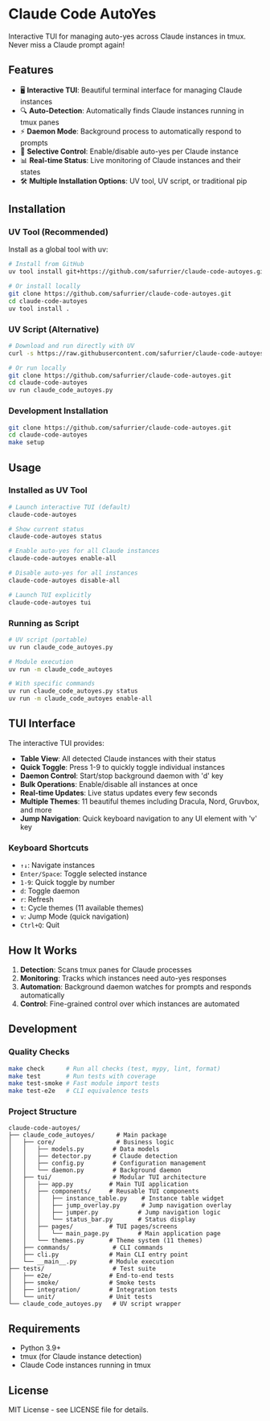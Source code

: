 # Claude Code AutoYes

Interactive TUI for managing auto-yes across Claude instances in tmux. Never miss a Claude prompt again!

## Features

- 🖥️ **Interactive TUI**: Beautiful terminal interface for managing Claude instances
- 🔍 **Auto-Detection**: Automatically finds Claude instances running in tmux panes
- ⚡ **Daemon Mode**: Background process to automatically respond to prompts
- 🎯 **Selective Control**: Enable/disable auto-yes per Claude instance
- 📊 **Real-time Status**: Live monitoring of Claude instances and their states
- 🛠️ **Multiple Installation Options**: UV tool, UV script, or traditional pip

## Installation

### UV Tool (Recommended)
Install as a global tool with uv:
```bash
# Install from GitHub
uv tool install git+https://github.com/safurrier/claude-code-autoyes.git

# Or install locally
git clone https://github.com/safurrier/claude-code-autoyes.git
cd claude-code-autoyes
uv tool install .
```

### UV Script (Alternative)
```bash
# Download and run directly with UV
curl -s https://raw.githubusercontent.com/safurrier/claude-code-autoyes/main/claude_code_autoyes.py | uv run --script -

# Or run locally
git clone https://github.com/safurrier/claude-code-autoyes.git
cd claude-code-autoyes
uv run claude_code_autoyes.py
```

### Development Installation
```bash
git clone https://github.com/safurrier/claude-code-autoyes.git
cd claude-code-autoyes
make setup
```

## Usage

### Installed as UV Tool
```bash
# Launch interactive TUI (default)
claude-code-autoyes

# Show current status
claude-code-autoyes status

# Enable auto-yes for all Claude instances
claude-code-autoyes enable-all

# Disable auto-yes for all instances
claude-code-autoyes disable-all

# Launch TUI explicitly
claude-code-autoyes tui
```

### Running as Script
```bash
# UV script (portable)
uv run claude_code_autoyes.py

# Module execution
uv run -m claude_code_autoyes

# With specific commands
uv run claude_code_autoyes.py status
uv run -m claude_code_autoyes enable-all
```

## TUI Interface

The interactive TUI provides:

- **Table View**: All detected Claude instances with their status
- **Quick Toggle**: Press 1-9 to quickly toggle individual instances
- **Daemon Control**: Start/stop background daemon with 'd' key
- **Bulk Operations**: Enable/disable all instances at once
- **Real-time Updates**: Live status updates every few seconds
- **Multiple Themes**: 11 beautiful themes including Dracula, Nord, Gruvbox, and more
- **Jump Navigation**: Quick keyboard navigation to any UI element with 'v' key

### Keyboard Shortcuts
- `↑↓`: Navigate instances
- `Enter/Space`: Toggle selected instance
- `1-9`: Quick toggle by number
- `d`: Toggle daemon
- `r`: Refresh
- `t`: Cycle themes (11 available themes)
- `v`: Jump Mode (quick navigation)
- `Ctrl+Q`: Quit

## How It Works

1. **Detection**: Scans tmux panes for Claude processes
2. **Monitoring**: Tracks which instances need auto-yes responses
3. **Automation**: Background daemon watches for prompts and responds automatically
4. **Control**: Fine-grained control over which instances are automated

## Development

### Quality Checks
```bash
make check      # Run all checks (test, mypy, lint, format)
make test       # Run tests with coverage
make test-smoke # Fast module import tests
make test-e2e   # CLI equivalence tests
```

### Project Structure
```
claude-code-autoyes/
├── claude_code_autoyes/      # Main package
│   ├── core/                 # Business logic
│   │   ├── models.py        # Data models
│   │   ├── detector.py      # Claude detection
│   │   ├── config.py        # Configuration management
│   │   └── daemon.py        # Background daemon
│   ├── tui/                 # Modular TUI architecture
│   │   ├── app.py          # Main TUI application
│   │   ├── components/     # Reusable TUI components
│   │   │   ├── instance_table.py    # Instance table widget
│   │   │   ├── jump_overlay.py      # Jump navigation overlay
│   │   │   ├── jumper.py           # Jump navigation logic
│   │   │   └── status_bar.py       # Status display
│   │   ├── pages/          # TUI pages/screens
│   │   │   └── main_page.py        # Main application page
│   │   └── themes.py       # Theme system (11 themes)
│   ├── commands/            # CLI commands
│   ├── cli.py              # Main CLI entry point
│   └── __main__.py         # Module execution
├── tests/                   # Test suite
│   ├── e2e/                # End-to-end tests
│   ├── smoke/              # Smoke tests
│   ├── integration/        # Integration tests
│   └── unit/               # Unit tests
└── claude_code_autoyes.py   # UV script wrapper
```

## Requirements

- Python 3.9+
- tmux (for Claude instance detection)
- Claude Code instances running in tmux

## License

MIT License - see LICENSE file for details.